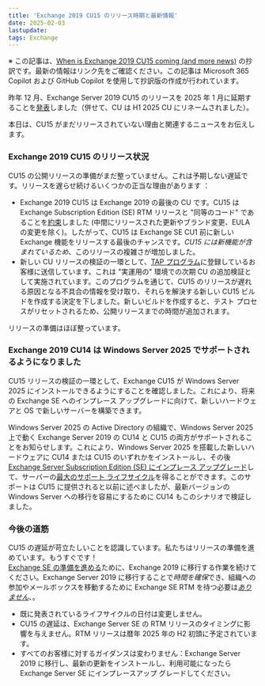```yaml
---
title: 'Exchange 2019 CU15 のリリース時期と最新情報'
date: 2025-02-03
lastupdate:
tags: Exchange
--- 
```


※ この記事は、[When is Exchange 2019 CU15 coming (and more news)](https://techcommunity.microsoft.com/blog/exchange/when-is-exchange-2019-cu15-coming-and-more-news/4372765) の抄訳です。最新の情報はリンク先をご確認ください。この記事は Microsoft 365 Copilot および GitHub Copilot を使用して抄訳版の作成が行われています。

昨年 12 月、Exchange Server 2019 CU15 のリリースを 2025 年 1 月に延期することを[発表](https://techcommunity.microsoft.com/blog/exchange/updates-on-servicing-exchange-server-2019/4355545)しました（併せて、CU は H1 2025 CU にリネームされました）。

本日は、CU15 がまだリリースされていない理由と関連するニュースをお伝えします。

### Exchange 2019 CU15 のリリース状況

CU15 の公開リリースの準備がまだ整っていません。これは予期しない遅延です。リリースを遅らせ続けるいくつかの正当な理由があります ：

- Exchange 2019 CU15 は Exchange 2019 の最後の CU です。CU15 は Exchange Subscription Edition (SE) RTM リリースと "同等のコード" であることを[約束](https://techcommunity.microsoft.com/blog/exchange/exchange-server-roadmap-update/4132742)しました (中間にリリースされた更新やブランド変更、EULA の変更を除く)。したがって、CU15 は Exchange SE CU1 前に新しい Exchange 機能をリリースする最後のチャンスです。*CU15 には新機能が含まれているため*、このリリースの複雑さが増加しました。
- 新しい CU リリースの検証の一環として、[TAP プログラム](https://techcommunity.microsoft.com/blog/exchange/open-enrollment-for-exchange-server-2019-tap/3421627)に登録しているお客様に送信しています。これは "実運用の" 環境での次期 CU の追加検証として実施されています。このプログラムを通じて、CU15 のリリースが遅れる原因となる不具合の情報を受け取り、それらを解決する新しい CU15 ビルドを作成する決定を下しました。新しいビルドを作成すると、テスト プロセスがリセットされるため、公開リリースまでの時間が追加されます。

リリースの準備はほぼ整っています。

### Exchange 2019 CU14 は Windows Server 2025 でサポートされるようになりました

CU15 リリースの検証の一環として、Exchange CU15 が Windows Server 2025 にインストールできるようにすることを確認しました。これにより、将来の Exchange SE へのインプレース アップグレードに向けて、新しいハードウェアと OS で新しいサーバーを構築できます。

Windows Server 2025 の Active Directory の組織で、Windows Server 2025 上で動く Exchange Server 2019 の CU14 と CU15 の両方がサポートされることをお知らせします。これにより、Windows Server 2025 を搭載した新しいハードウェアに CU14 または CU15 のいずれかをインストールし、その後[Exchange Server Subscription Edition (SE) にインプレース アップグレード](https://techcommunity.microsoft.com/t5/exchange-team-blog/upgrading-your-organization-from-current-versions-to-exchange/ba-p/4241305)して、サーバーの[最大のサポート ライフサイクル](https://learn.microsoft.com/lifecycle/products/windows-server-2025)を得ることができます。このサポートは CU15 に提供されると以前に述べましたが、最新バージョンの Windows Server への移行を容易にするために CU14 もこのシナリオで検証しました。

### 今後の道筋

CU15 の遅延が苛立たしいことを認識しています。私たちはリリースの準備を進めています。もうすぐです！  
[Exchange SE の準備を進める](https://techcommunity.microsoft.com/blog/exchange/upgrading-your-organization-from-current-versions-to-exchange-server-se/4241305)ために、Exchange 2019 に移行する作業を続けてください。Exchange Server 2019 に移行することで*時間を確保*でき、組織への参加やメールボックスを移動するために Exchange SE RTM を待つ必要は<u>*ありません*</u>、。

- 既に発表されているライフサイクルの日付は変更しません。
- CU15 の遅延は、Exchange Server SE の RTM リリースのタイミングに影響を与えません。RTM リリースは暦年 2025 年の H2 初頭に予定されています。
- すべてのお客様に対するガイダンスは変わりません：Exchange Server 2019 に移行し、最新の更新をインストールし、利用可能になったら Exchange Server SE にインプレースアップ グレードしてください。
